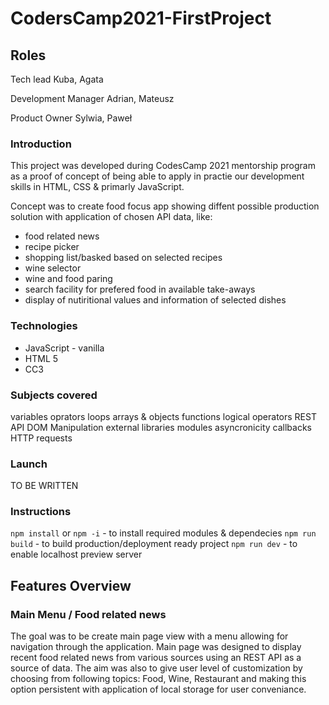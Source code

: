 # CodersCamp2021-FirstProject

## Roles

Tech lead Kuba, Agata

Development Manager Adrian, Mateusz

Product Owner Sylwia, Paweł

### Introduction

This project was developed during CodesCamp 2021 mentorship program as a proof of concept of being able to apply in practie our development skills in HTML, CSS & primarly JavaScript.

Concept was to create food focus app showing diffent possible production solution with application of chosen API data, like:

- food related news
- recipe picker
- shopping list/basked based on selected recipes
- wine selector
- wine and food paring
- search facility for prefered food in available take-aways
- display of nutiritional values and information of selected dishes

### Technologies

- JavaScript - vanilla
- HTML 5
- CC3

### Subjects covered

variables
oprators
loops
arrays & objects
functions
logical operators
REST API
DOM Manipulation
external libraries
modules
asyncronicity
callbacks
HTTP requests

### Launch

TO BE WRITTEN

### Instructions

`npm install` or `npm -i` - to install required modules & dependecies
`npm run build` - to build production/deployment ready project
`npm run dev` - to enable localhost preview server

## Features Overview

### Main Menu / Food related news

The goal was to be create main page view with a menu allowing for navigation through the application. Main page was designed to display recent food related news from various sources using an REST API as a source of data. The aim was also to give user level of customization by choosing from following topics: Food, Wine, Restaurant and making this option persistent with application of local storage for user conveniance.
